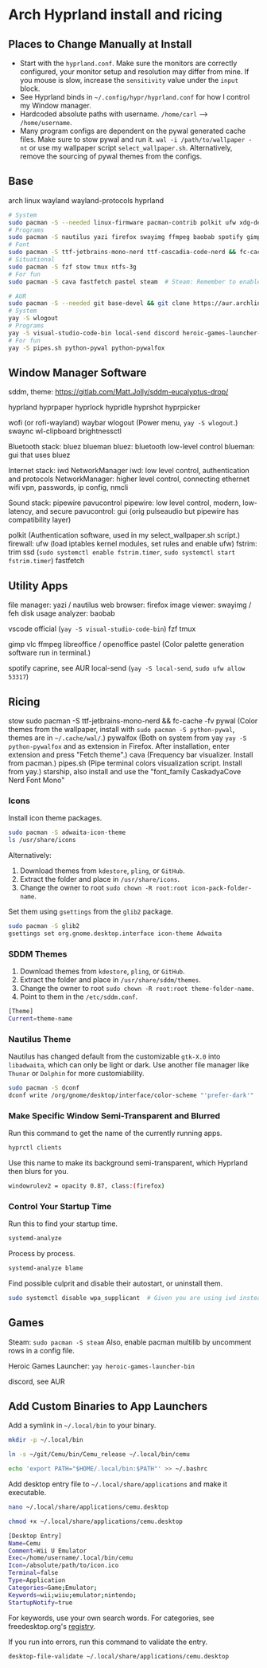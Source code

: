 # Arch Hyprland install and ricing

## Places to Change Manually at Install

- Start with the `hyprland.conf`. Make sure the monitors are correctly configured, your monitor setup and resolution may differ from mine. If you mouse is slow, increase the `sensitivity` value under the `input` block.
- See Hyprland binds in `~/.config/hypr/hyprland.conf` for how I control my Window manager.
- Hardcoded absolute paths with username. `/home/carl` --> `/home/username`.
- Many program configs are dependent on the pywal generated cache files. Make sure to stow pywal and
  run it. `wal -i /path/to/wallpaper -nt` or use my wallpaper script `select_wallpaper.sh`. Alternatively, remove the sourcing of pywal themes from the configs.

## Base

arch linux
wayland wayland-protocols
hyprland

```bash
# System
sudo pacman -S --needed linux-firmware pacman-contrib polkit ufw xdg-desktop-portal-hyprland xdg-desktop-portal-gtk dconf glib2 nano kitty wayland wayland-protocols sddm hyprland hyprpaper hyprlock hypridle hyprshot hyprpicker wofi waybar swaync wl-clipboard brightnessctl bluez blueman iwd NetworkManager pipewire pavucontrol tree git
# Programs
sudo pacman -S nautilus yazi firefox swayimg ffmpeg baobab spotify gimp vlc
# Font
sudo pacman -S ttf-jetbrains-mono-nerd ttf-cascadia-code-nerd && fc-cache -fv
# Situational
sudo pacman -S fzf stow tmux ntfs-3g
# For fun
sudo pacman -S cava fastfetch pastel steam  # Steam: Remember to enable pacman multilib.

# AUR
sudo pacman -S --needed git base-devel && git clone https://aur.archlinux.org/yay.git && cd yay && makepkg -si && cd .. && rm -r yay
# System
yay -S wlogout
# Programs
yay -S visual-studio-code-bin local-send discord heroic-games-launcher-bin caprine
# For fun
yay -S pipes.sh python-pywal python-pywalfox
```

## Window Manager Software

sddm, theme: https://gitlab.com/Matt.Jolly/sddm-eucalyptus-drop/

hyprland
hyprpaper
hyprlock
hypridle
hyprshot
hyprpicker

wofi (or rofi-wayland)
waybar
wlogout (Power menu, `yay -S wlogout`.)
swaync
wl-clipboard
brightnessctl

Bluetooth stack: bluez blueman
bluez: bluetooth low-level control
blueman: gui that uses bluez

Internet stack: iwd NetworkManager
iwd: low level control, authentication and protocols
NetworkManager: higher level control, connecting ethernet wifi vpn, passwords, ip config, nmcli

Sound stack: pipewire pavucontrol
pipewire: low level control, modern, low-latency, and secure
pavucontrol: gui (orig pulseaudio but pipewire has compatibility layer)

polkit (Authentication software, used in my select_wallpaper.sh script.)
firewall: ufw (load iptables kernel modules, set rules and enable ufw)
fstrim: trim ssd (`sudo systemctl enable fstrim.timer`, `sudo systemctl start fstrim.timer`)
fastfetch


## Utility Apps

file manager: yazi / nautilus
web browser: firefox
image viewer: swayimg / feh
disk usage analyzer: baobab

vscode official (`yay -S visual-studio-code-bin`)
fzf
tmux

gimp
vlc
ffmpeg
libreoffice / openoffice
pastel (Color palette generation software run in terminal.)

spotify
caprine, see AUR
local-send (`yay -S local-send`, `sudo ufw allow 53317`)

## Ricing

stow
sudo pacman -S ttf-jetbrains-mono-nerd && fc-cache -fv
pywal (Color themes from the wallpaper, install with `sudo pacman -S python-pywal`, themes are in `~/.cache/wal/`.)
pywalfox (Both on system from yay `yay -S python-pywalfox` and as extension in Firefox. After installation, enter extension and press "Fetch theme".)
cava (Frequency bar visualizer. Install from pacman.)
pipes.sh (Pipe terminal colors visualization script. Install from yay.)
starship, also install and use the "font_family CaskadyaCove Nerd Font Mono"

### Icons

Install icon theme packages.

```bash
sudo pacman -S adwaita-icon-theme
ls /usr/share/icons
```

Alternatively:
1) Download themes from `kdestore`, `pling`, or `GitHub`.
2) Extract the folder and place in `/usr/share/icons`.
3) Change the owner to root `sudo chown -R root:root icon-pack-folder-name`.

Set them using `gsettings` from the `glib2` package.

```bash
sudo pacman -S glib2
gsettings set org.gnome.desktop.interface icon-theme Adwaita
```

### SDDM Themes

1) Download themes from `kdestore`, `pling`, or `GitHub`.
2) Extract the folder and place in `/usr/share/sddm/themes`.
3) Change the owner to root `sudo chown -R root:root theme-folder-name`.
4) Point to them in the `/etc/sddm.conf`.

```bash
[Theme]
Current=theme-name
```

### Nautilus Theme

Nautilus has changed default from the customizable `gtk-X.0` into `libadwaita`, which can only be light or dark. Use another file manager like `Thunar` or `Dolphin` for more customiability.

```bash
sudo pacman -S dconf
dconf write /org/gnome/desktop/interface/color-scheme "'prefer-dark'"
```

### Make Specific Window Semi-Transparent and Blurred

Run this command to get the name of the currently running apps.

```bash
hyprctl clients
```

Use this name to make its background semi-transparent, which Hyprland then blurs for you.

```bash
windowrulev2 = opacity 0.87, class:(firefox)
```

### Control Your Startup Time

Run this to find your startup time.

```bash
systemd-analyze
```

Process by process.

```bash
systemd-analyze blame
```

Find possible culprit and disable their autostart, or uninstall them.

```bash
sudo systemctl disable wpa_supplicant  # Given you are using iwd instead.
```

## Games

Steam:
`sudo pacman -S steam`
Also, enable pacman multilib by uncomment rows in a config file.

Heroic Games Launcher:
`yay heroic-games-launcher-bin`

discord, see AUR

## Add Custom Binaries to App Launchers

Add a symlink in `~/.local/bin` to your binary.

```bash
mkdir -p ~/.local/bin

ln -s ~/git/Cemu/bin/Cemu_release ~/.local/bin/cemu

echo 'export PATH="$HOME/.local/bin:$PATH"' >> ~/.bashrc
```

Add desktop entry file to `~/.local/share/applications` and make it executable.

```bash
nano ~/.local/share/applications/cemu.desktop

chmod +x ~/.local/share/applications/cemu.desktop
```

```bash
[Desktop Entry]
Name=Cemu
Comment=Wii U Emulator
Exec=/home/username/.local/bin/cemu
Icon=/absolute/path/to/icon.ico
Terminal=false
Type=Application
Categories=Game;Emulator;
Keywords=wii;wiiu;emulator;nintendo;
StartupNotify=true
```

For keywords, use your own search words. For categories, see freedesktop.org's [registry](https://specifications.freedesktop.org/menu-spec/latest/category-registry.html).

If you run into errors, run this command to validate the entry.

```bash
desktop-file-validate ~/.local/share/applications/cemu.desktop
```